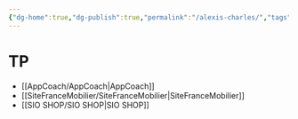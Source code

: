 ```yaml
---
{"dg-home":true,"dg-publish":true,"permalink":"/alexis-charles/","tags":["gardenEntry"],"dgPassFrontmatter":true}
---
```



# TP

- [[AppCoach/AppCoach\|AppCoach]]
- [[SiteFranceMobilier/SiteFranceMobilier\|SiteFranceMobilier]]
- [[SIO SHOP/SIO SHOP\|SIO SHOP]]